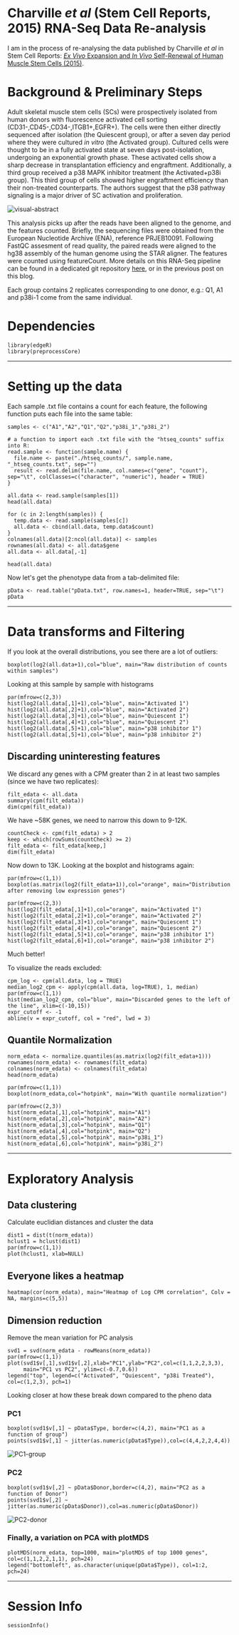 # Charville <i>et al</i> (Stem Cell Reports, 2015) RNA-Seq Data Re-analysis

I am in the process of re-analysing the data published by Charville *et al* in Stem Cell Reports: [*Ex Vivo* Expansion and *In Vivo* Self-Renewal of Human Muscle Stem Cells (2015)](http://www.ncbi.nlm.nih.gov/pubmed/26344908). 

# Background & Preliminary Steps
Adult skeletal muscle stem cells (SCs) were prospectively isolated from human donors with fluorescence activated cell sorting (CD31-,CD45-,CD34-,ITGB1+,EGFR+). The cells were then either directly sequenced after isolation (the Quiescent group), or after a seven day period where they were cultured *in vitro* (the Activated group). Cultured cells were thought to be in a fully activated state at seven days post-isolation, undergoing an exponential growth phase. These activated cells show a sharp decrease in transplantation efficiency and engraftment. Additionally, a third group received a p38 MAPK inhibitor treatment (the Activated+p38i group). This third group of cells showed higher engraftment efficiency than their non-treated counterparts. The authors suggest that the p38 pathway signaling is a major driver of SC activation and proliferation.

![visual-abstract](http://joannacodes.github.io/images/abstract.jpg)

This analysis picks up after the reads have been aligned to the genome, and the features counted. Briefly, the sequencing files were obtained from the European Nucleotide Archive (ENA), reference PRJEB10091. Following FastQC assesment of read quality, the paired reads were aligned to the hg38 assembly of the human genome using the STAR aligner. The features were counted using featureCount. More details on this RNA-Seq pipeline can be found in a dedicated git repository [here](https://github.com/Joannacodes/RNA-Seq-pipeline-SGE-cluster), or in the previous post on this blog.

Each group contains 2 replicates corresponding to one donor, e.g.: Q1, A1 and p38i-1 come from the same individual. 

# Dependencies
```{r}
library(edgeR)
library(preprocessCore)
```

***

# Setting up the data
Each sample .txt file contains a count for each feature, the following function puts each file into the same table:

```{r eval=TRUE}
samples <- c("A1","A2","Q1","Q2","p38i_1","p38i_2")

# a function to import each .txt file with the "htseq_counts" suffix into R:
read.sample <- function(sample.name) {
  file.name <- paste("./htseq_counts/", sample.name, "_htseq_counts.txt", sep="")
  result <- read.delim(file.name, col.names=c("gene", "count"), sep="\t", colClasses=c("character", "numeric"), header = TRUE)
}

all.data <- read.sample(samples[1])
head(all.data)

for (c in 2:length(samples)) {
  temp.data <- read.sample(samples[c])
  all.data <- cbind(all.data, temp.data$count)
}
colnames(all.data)[2:ncol(all.data)] <- samples 
rownames(all.data) <- all.data$gene 
all.data <- all.data[,-1]

head(all.data)
```

Now let's get the phenotype data from a tab-delimited file:
```{r eval=TRUE}
pData <- read.table("pData.txt", row.names=1, header=TRUE, sep="\t")
pData
```
***
# Data transforms and Filtering
If you look at the overall distributions, you see there are a lot of outliers:
```{r}
boxplot(log2(all.data+1),col="blue", main="Raw distribution of counts within samples")
```

Looking at this sample by sample with histograms
```{r}
par(mfrow=c(2,3))
hist(log2(all.data[,1]+1),col="blue", main="Activated 1")
hist(log2(all.data[,2]+1),col="blue", main="Activated 2")
hist(log2(all.data[,3]+1),col="blue", main="Quiescent 1")
hist(log2(all.data[,4]+1),col="blue", main="Quiescent 2")
hist(log2(all.data[,5]+1),col="blue", main="p38 inhibitor 1")
hist(log2(all.data[,5]+1),col="blue", main="p38 inhibitor 2")
```


## Discarding uninteresting features
We discard any genes with a CPM greater than 2 in at least two samples (since we have two replicates):
```{r}
filt_edata <- all.data
summary(cpm(filt_edata))
dim(cpm(filt_edata)) 
```
We have ~58K genes, we need to narrow this down to 9-12K.

```{r}
countCheck <- cpm(filt_edata) > 2
keep <- which(rowSums(countCheck) >= 2) 
filt_edata <- filt_edata[keep,]
dim(filt_edata) 
```
Now down to 13K. Looking at the boxplot and histograms again:
```{r}
par(mfrow=c(1,1))
boxplot(as.matrix(log2(filt_edata+1)),col="orange", main="Distribution after removing low expression genes")

par(mfrow=c(2,3))
hist(log2(filt_edata[,1]+1),col="orange", main="Activated 1")
hist(log2(filt_edata[,2]+1),col="orange", main="Activated 2")
hist(log2(filt_edata[,3]+1),col="orange", main="Quiescent 1")
hist(log2(filt_edata[,4]+1),col="orange", main="Quiescent 2")
hist(log2(filt_edata[,5]+1),col="orange", main="p38 inhibitor 1")
hist(log2(filt_edata[,6]+1),col="orange", main="p38 inhibitor 2")
```
Much better!

To visualize the reads excluded: 
```{r}
cpm_log <- cpm(all.data, log = TRUE)
median_log2_cpm <- apply(cpm(all.data, log=TRUE), 1, median)
par(mfrow=c(1,1))
hist(median_log2_cpm, col="blue", main="Discarded genes to the left of the line", xlim=c(-10,15))
expr_cutoff <- -1
abline(v = expr_cutoff, col = "red", lwd = 3)
```


## Quantile Normalization
```{r}
norm_edata <- normalize.quantiles(as.matrix(log2(filt_edata+1)))
rownames(norm_edata) <- rownames(filt_edata)
colnames(norm_edata) <- colnames(filt_edata)
head(norm_edata)

par(mfrow=c(1,1))
boxplot(norm_edata,col="hotpink", main="With quantile normalization")

par(mfrow=c(2,3))
hist(norm_edata[,1],col="hotpink", main="A1")
hist(norm_edata[,2],col="hotpink", main="A2")
hist(norm_edata[,3],col="hotpink", main="Q1")
hist(norm_edata[,4],col="hotpink", main="Q2")
hist(norm_edata[,5],col="hotpink", main="p38i_1")
hist(norm_edata[,6],col="hotpink", main="p38i_2")
```

***

# Exploratory Analysis

## Data clustering

Calculate euclidian distances and cluster the data
```{r}
dist1 = dist(t(norm_edata))
hclust1 = hclust(dist1)
par(mfrow=c(1,1))
plot(hclust1, xlab=NULL)
```

## Everyone likes a heatmap
```{r}
heatmap(cor(norm_edata), main="Heatmap of Log CPM correlation", Colv = NA, margins=c(5,5))
```

## Dimension reduction
Remove the mean variation for PC analysis
```{r}
svd1 = svd(norm_edata - rowMeans(norm_edata))
par(mfrow=c(1,1))
plot(svd1$v[,1],svd1$v[,2],xlab="PC1",ylab="PC2",col=c(1,1,2,2,3,3),
     main="PC1 vs PC2", ylim=c(-0.7,0.6))
legend("top", legend=c("Activated", "Quiescent", "p38i Treated"), col=c(1,2,3), pch=1)
```
Looking closer at how these break down compared to the pheno data

### PC1
```{r eval=FALSE}
boxplot(svd1$v[,1] ~ pData$Type, border=c(4,2), main="PC1 as a function of group") 
points(svd1$v[,1] ~ jitter(as.numeric(pData$Type)),col=c(4,4,2,2,4,4))
```

![PC1-group](http://joannacodes.github.io/figs/PC1_group.svg)

### PC2
```{r eval=FALSE}
boxplot(svd1$v[,2] ~ pData$Donor,border=c(4,2), main="PC2 as a function of Donor")
points(svd1$v[,2] ~ jitter(as.numeric(pData$Donor)),col=as.numeric(pData$Donor))
```

![PC2-donor](http://joannacodes.github.io/figs/PC2_donor.svg)

### Finally, a variation on PCA with plotMDS
```{r}
plotMDS(norm_edata, top=1000, main="plotMDS of top 1000 genes", col=c(1,1,2,2,1,1), pch=24)
legend("bottomleft", as.character(unique(pData$Type)), col=1:2, pch=24)
```

***

# Session Info
```{r}
sessionInfo()
```
